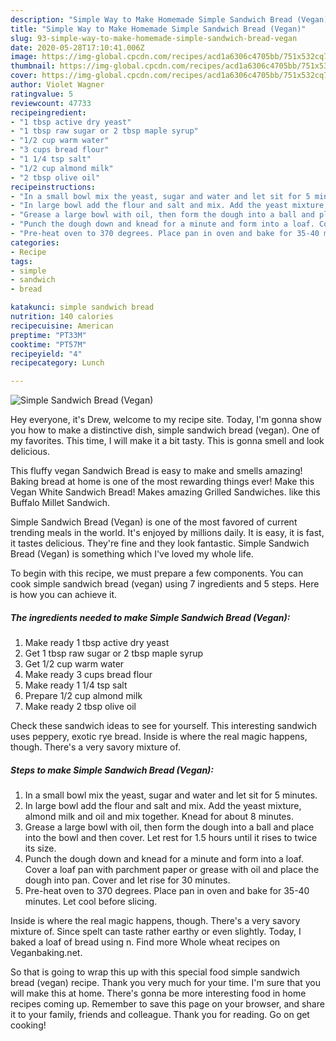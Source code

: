 ```yaml
---
description: "Simple Way to Make Homemade Simple Sandwich Bread (Vegan)"
title: "Simple Way to Make Homemade Simple Sandwich Bread (Vegan)"
slug: 93-simple-way-to-make-homemade-simple-sandwich-bread-vegan
date: 2020-05-28T17:10:41.006Z
image: https://img-global.cpcdn.com/recipes/acd1a6306c4705bb/751x532cq70/simple-sandwich-bread-vegan-recipe-main-photo.jpg
thumbnail: https://img-global.cpcdn.com/recipes/acd1a6306c4705bb/751x532cq70/simple-sandwich-bread-vegan-recipe-main-photo.jpg
cover: https://img-global.cpcdn.com/recipes/acd1a6306c4705bb/751x532cq70/simple-sandwich-bread-vegan-recipe-main-photo.jpg
author: Violet Wagner
ratingvalue: 5
reviewcount: 47733
recipeingredient:
- "1 tbsp active dry yeast"
- "1 tbsp raw sugar or 2 tbsp maple syrup"
- "1/2 cup warm water"
- "3 cups bread flour"
- "1 1/4 tsp salt"
- "1/2 cup almond milk"
- "2 tbsp olive oil"
recipeinstructions:
- "In a small bowl mix the yeast, sugar and water and let sit for 5 minutes."
- "In large bowl add the flour and salt and mix. Add the yeast mixture, almond milk and oil and mix together. Knead for about 8 minutes."
- "Grease a large bowl with oil, then form the dough into a ball and place into the bowl and then cover. Let rest for 1.5 hours until it rises to twice its size."
- "Punch the dough down and knead for a minute and form into a loaf. Cover a loaf pan with parchment paper or grease with oil and place the dough into pan. Cover and let rise for 30 minutes."
- "Pre-heat oven to 370 degrees. Place pan in oven and bake for 35-40 minutes. Let cool before slicing."
categories:
- Recipe
tags:
- simple
- sandwich
- bread

katakunci: simple sandwich bread 
nutrition: 140 calories
recipecuisine: American
preptime: "PT33M"
cooktime: "PT57M"
recipeyield: "4"
recipecategory: Lunch

---
```



![Simple Sandwich Bread (Vegan)](https://img-global.cpcdn.com/recipes/acd1a6306c4705bb/751x532cq70/simple-sandwich-bread-vegan-recipe-main-photo.jpg)

Hey everyone, it's Drew, welcome to my recipe site. Today, I'm gonna show you how to make a distinctive dish, simple sandwich bread (vegan). One of my favorites. This time, I will make it a bit tasty. This is gonna smell and look delicious.

This fluffy vegan Sandwich Bread is easy to make and smells amazing! Baking bread at home is one of the most rewarding things ever! Make this Vegan White Sandwich Bread! Makes amazing Grilled Sandwiches. like this Buffalo Millet Sandwich.

Simple Sandwich Bread (Vegan) is one of the most favored of current trending meals in the world. It's enjoyed by millions daily. It is easy, it is fast, it tastes delicious. They're fine and they look fantastic. Simple Sandwich Bread (Vegan) is something which I've loved my whole life.


To begin with this recipe, we must prepare a few components. You can cook simple sandwich bread (vegan) using 7 ingredients and 5 steps. Here is how you can achieve it.

<!--inarticleads1-->

##### The ingredients needed to make Simple Sandwich Bread (Vegan):

1. Make ready 1 tbsp active dry yeast
1. Get 1 tbsp raw sugar or 2 tbsp maple syrup
1. Get 1/2 cup warm water
1. Make ready 3 cups bread flour
1. Make ready 1 1/4 tsp salt
1. Prepare 1/2 cup almond milk
1. Make ready 2 tbsp olive oil


Check these sandwich ideas to see for yourself. This interesting sandwich uses peppery, exotic rye bread. Inside is where the real magic happens, though. There&#39;s a very savory mixture of. 

<!--inarticleads2-->

##### Steps to make Simple Sandwich Bread (Vegan):

1. In a small bowl mix the yeast, sugar and water and let sit for 5 minutes.
1. In large bowl add the flour and salt and mix. Add the yeast mixture, almond milk and oil and mix together. Knead for about 8 minutes.
1. Grease a large bowl with oil, then form the dough into a ball and place into the bowl and then cover. Let rest for 1.5 hours until it rises to twice its size.
1. Punch the dough down and knead for a minute and form into a loaf. Cover a loaf pan with parchment paper or grease with oil and place the dough into pan. Cover and let rise for 30 minutes.
1. Pre-heat oven to 370 degrees. Place pan in oven and bake for 35-40 minutes. Let cool before slicing.


Inside is where the real magic happens, though. There&#39;s a very savory mixture of. Since spelt can taste rather earthy or even slightly. Today, I baked a loaf of bread using n. Find more Whole wheat recipes on Veganbaking.net. 

So that is going to wrap this up with this special food simple sandwich bread (vegan) recipe. Thank you very much for your time. I'm sure that you will make this at home. There's gonna be more interesting food in home recipes coming up. Remember to save this page on your browser, and share it to your family, friends and colleague. Thank you for reading. Go on get cooking!
